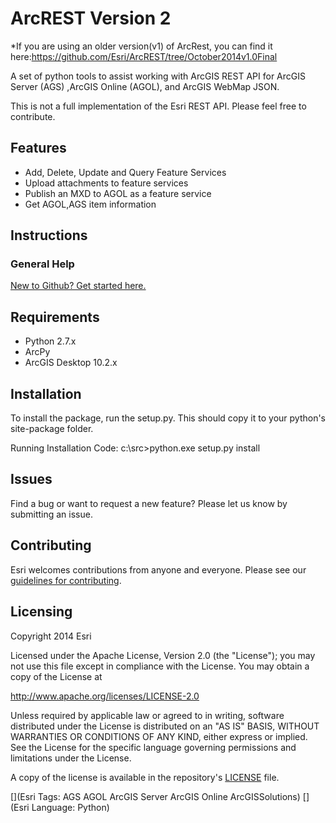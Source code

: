 # ArcREST Version 2
*If you are using an older version(v1) of ArcRest, you can find it here:https://github.com/Esri/ArcREST/tree/October2014v1.0Final
 
A set of python tools to assist working with ArcGIS REST API for ArcGIS Server (AGS) ,ArcGIS Online (AGOL), and ArcGIS WebMap JSON.  

This is not a full implementation of the Esri REST API.  Please feel free to contribute.

## Features

* Add, Delete, Update and Query Feature Services
* Upload attachments to feature services
* Publish an MXD to AGOL as a feature service
* Get AGOL,AGS item information

## Instructions

### General Help
	
[New to Github? Get started here.](http://htmlpreview.github.com/?https://github.com/Esri/esri.github.com/blob/master/help/esri-getting-to-know-github.html)

## Requirements

* Python 2.7.x
* ArcPy
* ArcGIS Desktop 10.2.x
	
## Installation

To install the package, run the setup.py.  This should copy it to your python's site-package folder.

Running Installation Code:
   c:\src>python.exe setup.py install

## Issues

Find a bug or want to request a new feature?  Please let us know by submitting an issue.

## Contributing

Esri welcomes contributions from anyone and everyone.
Please see our [guidelines for contributing](https://github.com/esri/contributing).

## Licensing

Copyright 2014 Esri

Licensed under the Apache License, Version 2.0 (the "License");
you may not use this file except in compliance with the License.
You may obtain a copy of the License at

http://www.apache.org/licenses/LICENSE-2.0

Unless required by applicable law or agreed to in writing, software
distributed under the License is distributed on an "AS IS" BASIS,
WITHOUT WARRANTIES OR CONDITIONS OF ANY KIND, either express or implied.
See the License for the specific language governing permissions and
limitations under the License.

A copy of the license is available in the repository's
[LICENSE](LICENSE) file.

[](Esri Tags: AGS AGOL ArcGIS Server ArcGIS Online ArcGISSolutions)
[](Esri Language: Python)
